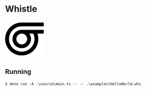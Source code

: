 # Whistle
<img src = "logo.svg" width = "25%">
 
## Running

`$ deno run -A .\source\main.ts -- -- .\examples\HelloWorld.whi`
